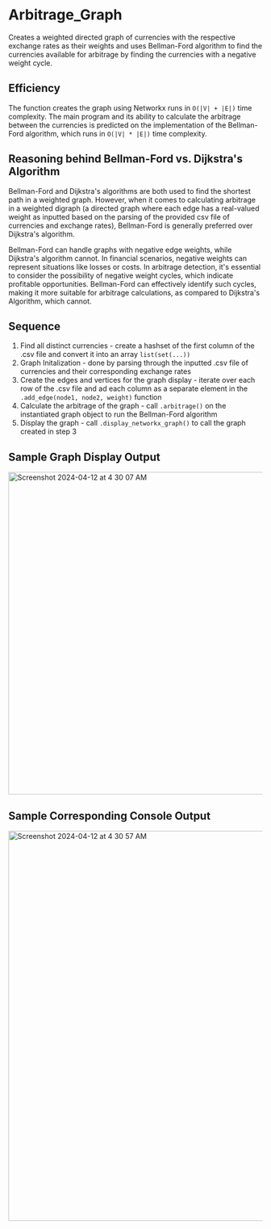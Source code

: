 # Arbitrage_Graph
Creates a weighted directed graph of currencies with the respective exchange rates as their weights and uses Bellman-Ford algorithm to find the currencies available for arbitrage by finding the currencies with a negative weight cycle.



## Efficiency
The function creates the graph using Networkx runs in `O(|V| + |E|)` time complexity.
The main program and its ability to calculate the arbitrage between the currencies is predicted on the implementation of the Bellman-Ford algorithm, which runs in `O(|V| * |E|)` time complexity.



## Reasoning behind Bellman-Ford vs. Dijkstra's Algorithm
Bellman-Ford and Dijkstra's algorithms are both used to find the shortest path in a weighted graph. However, when it comes to calculating arbitrage in a weighted digraph (a directed graph where each edge has a real-valued weight as inputted based on the parsing of the provided csv file of currencies and exchange rates), Bellman-Ford is generally preferred over Dijkstra's algorithm.

Bellman-Ford can handle graphs with negative edge weights, while Dijkstra's algorithm cannot. In financial scenarios, negative weights can represent situations like losses or costs. In arbitrage detection, it's essential to consider the possibility of negative weight cycles, which indicate profitable opportunities. Bellman-Ford can effectively identify such cycles, making it more suitable for arbitrage calculations, as compared to Dijkstra's Algorithm, which cannot.



## Sequence
1. Find all distinct currencies - create a hashset of the first column of the .csv file and convert it into an array `list(set(...))`
2. Graph Initalization - done by parsing through the inputted .csv file of currencies and their corresponding exchange rates
3. Create the edges and vertices for the graph display - iterate over each row of the .csv file and ad each column as a separate element in the `.add_edge(node1, node2, weight)` function
4. Calculate the arbitrage of the graph - call `.arbitrage()` on the instantiated graph object to run the Bellman-Ford algorithm
5. Display the graph - call `.display_networkx_graph()` to call the graph created in step 3

## Sample Graph Display Output
<img width="639" alt="Screenshot 2024-04-12 at 4 30 07 AM" src="https://github.com/sidsomani2005/Arbitrage_Graph/assets/163345992/9490a0f4-3f44-4e2f-a651-404b53ba8499">

## Sample Corresponding Console Output
<img width="773" alt="Screenshot 2024-04-12 at 4 30 57 AM" src="https://github.com/sidsomani2005/Arbitrage_Graph/assets/163345992/215ad539-d734-4d23-a9f2-46690e018687">
